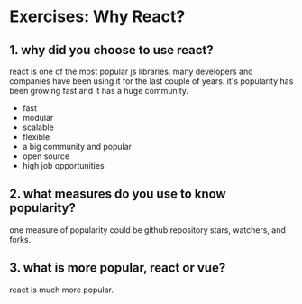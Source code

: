 # Exercises: Why React?

## 1. why did you choose to use react?
react is one of the most popular js libraries. many developers and companies have been using it for the last couple of years. it's popularity has been growing fast and it has a huge community.
- fast
- modular
- scalable
- flexible
- a big community and popular
- open source
- high job opportunities

## 2. what measures do you use to know popularity?
one measure of popularity could be github repository stars, watchers, and forks.

## 3. what is more popular, react or vue?
react is much more popular.